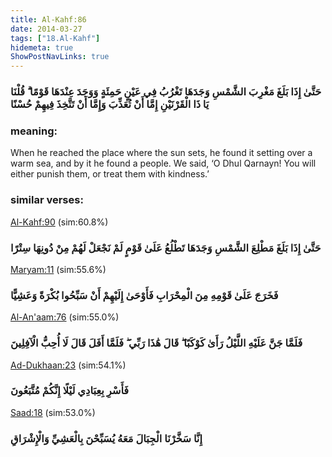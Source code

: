 ```yaml
---
title: Al-Kahf:86
date: 2014-03-27
tags: ["18.Al-Kahf"]
hidemeta: true 
ShowPostNavLinks: true 
---
```

### حَتَّىٰ إِذَا بَلَغَ مَغْرِبَ الشَّمْسِ وَجَدَهَا تَغْرُبُ فِي عَيْنٍ حَمِئَةٍ وَوَجَدَ عِنْدَهَا قَوْمًا ۗ قُلْنَا يَا ذَا الْقَرْنَيْنِ إِمَّا أَنْ تُعَذِّبَ وَإِمَّا أَنْ تَتَّخِذَ فِيهِمْ حُسْنًا
### meaning: 
When he reached the place where the sun sets, he found it setting over a warm sea, and by it he found a people. We said, ‘O Dhul Qarnayn! You will either punish them, or treat them with kindness.’
### similar verses: 

[Al-Kahf:90](/18/90) (sim:60.8%)

### حَتَّىٰ إِذَا بَلَغَ مَطْلِعَ الشَّمْسِ وَجَدَهَا تَطْلُعُ عَلَىٰ قَوْمٍ لَمْ نَجْعَلْ لَهُمْ مِنْ دُونِهَا سِتْرًا

[Maryam:11](/19/11) (sim:55.6%)

### فَخَرَجَ عَلَىٰ قَوْمِهِ مِنَ الْمِحْرَابِ فَأَوْحَىٰ إِلَيْهِمْ أَنْ سَبِّحُوا بُكْرَةً وَعَشِيًّا

[Al-An'aam:76](/6/76) (sim:55.0%)

### فَلَمَّا جَنَّ عَلَيْهِ اللَّيْلُ رَأَىٰ كَوْكَبًا ۖ قَالَ هَٰذَا رَبِّي ۖ فَلَمَّا أَفَلَ قَالَ لَا أُحِبُّ الْآفِلِينَ

[Ad-Dukhaan:23](/44/23) (sim:54.1%)

### فَأَسْرِ بِعِبَادِي لَيْلًا إِنَّكُمْ مُتَّبَعُونَ

[Saad:18](/38/18) (sim:53.0%)

### إِنَّا سَخَّرْنَا الْجِبَالَ مَعَهُ يُسَبِّحْنَ بِالْعَشِيِّ وَالْإِشْرَاقِ
